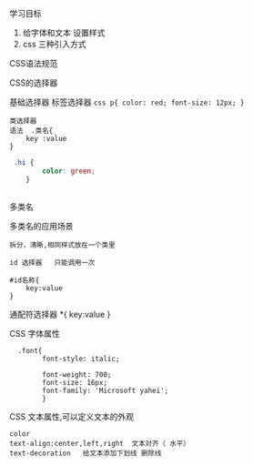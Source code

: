 学习目标
1. 给字体和文本 设置样式
2. css 三种引入方式


CSS语法规范


CSS的选择器

基础选择器
    标签选择器
    ```css
      p{
        color: red;
        font-size: 12px;
    }
    ```

    类选择器  
    语法  .类名{
        key :value
    }

```css
 .hi {
        color: green;
    }
  
```
多类名


多类名的应用场景
```
拆分，清晰,相同样式放在一个类里  

```



    id 选择器   只能调用一次

    #id名称{
        key:value
    }




通配符选择器
*{
    key:value
}




CSS 字体属性
```
  .font{
        font-style: italic;
        
        font-weight: 700; 
        font-size: 16px;
        font-family: 'Microsoft yahei';
        }

```


CSS 文本属性,可以定义文本的外观

```
color
text-align:center,left,right  文本对齐（ 水平）
text-decoration   给文本添加下划线 删除线

```